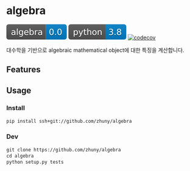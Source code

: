 # algebra
![](badge/algebra.svg)
![](badge/python.svg)
[![codecov](https://codecov.io/gh/zhuny/algebra/branch/master/graph/badge.svg?token=28TRZEXBDH)](https://codecov.io/gh/zhuny/algebra)

대수학을 기반으로 algebraic mathematical object에 대한 특징을 계산합니다.

## Features

## Usage

### Install
```
pip install ssh+git://github.com/zhuny/algebra
```

### Dev
```
git clone https://github.com/zhuny/algebra
cd algebra
python setup.py tests
```
